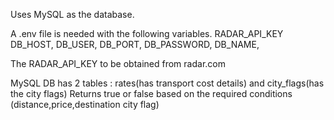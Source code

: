 Uses MySQL as the database.


A .env file is needed with the following variables.
RADAR_API_KEY
DB_HOST,
DB_USER,
DB_PORT,
DB_PASSWORD,
DB_NAME,



The RADAR_API_KEY to be obtained from radar.com


MySQL DB has 2 tables : rates(has transport cost details) and city_flags(has the city flags)
Returns true or false based on the required conditions (distance,price,destination city flag)
